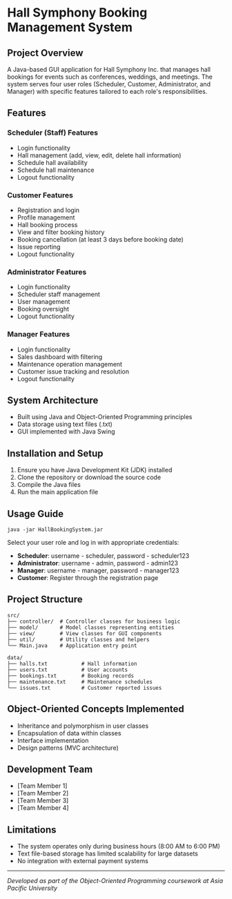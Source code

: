 # Hall Symphony Booking Management System

## Project Overview
A Java-based GUI application for Hall Symphony Inc. that manages hall bookings for events such as conferences, weddings, and meetings. The system serves four user roles (Scheduler, Customer, Administrator, and Manager) with specific features tailored to each role's responsibilities.

## Features

### Scheduler (Staff) Features
- Login functionality
- Hall management (add, view, edit, delete hall information)
- Schedule hall availability
- Schedule hall maintenance
- Logout functionality

### Customer Features
- Registration and login
- Profile management
- Hall booking process
- View and filter booking history
- Booking cancellation (at least 3 days before booking date)
- Issue reporting
- Logout functionality

### Administrator Features
- Login functionality
- Scheduler staff management
- User management
- Booking oversight
- Logout functionality

### Manager Features
- Login functionality
- Sales dashboard with filtering
- Maintenance operation management
- Customer issue tracking and resolution
- Logout functionality

## System Architecture
- Built using Java and Object-Oriented Programming principles
- Data storage using text files (.txt)
- GUI implemented with Java Swing

## Installation and Setup
1. Ensure you have Java Development Kit (JDK) installed
2. Clone the repository or download the source code
3. Compile the Java files
4. Run the main application file

## Usage Guide
```
java -jar HallBookingSystem.jar
```

Select your user role and log in with appropriate credentials:
- **Scheduler**: username - scheduler, password - scheduler123
- **Administrator**: username - admin, password - admin123
- **Manager**: username - manager, password - manager123
- **Customer**: Register through the registration page

## Project Structure
```
src/
├── controller/  # Controller classes for business logic
├── model/       # Model classes representing entities
├── view/        # View classes for GUI components
├── util/        # Utility classes and helpers
└── Main.java    # Application entry point

data/
├── halls.txt           # Hall information
├── users.txt           # User accounts
├── bookings.txt        # Booking records
├── maintenance.txt     # Maintenance schedules
└── issues.txt          # Customer reported issues
```

## Object-Oriented Concepts Implemented
- Inheritance and polymorphism in user classes
- Encapsulation of data within classes
- Interface implementation
- Design patterns (MVC architecture)

## Development Team
- [Team Member 1]
- [Team Member 2]
- [Team Member 3]
- [Team Member 4]

## Limitations
- The system operates only during business hours (8:00 AM to 6:00 PM)
- Text file-based storage has limited scalability for large datasets
- No integration with external payment systems

---

*Developed as part of the Object-Oriented Programming coursework at Asia Pacific University*